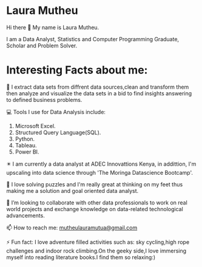 # Laura Mutheu
Hi there 👋 My name is Laura Mutheu.

I am a Data Analyst, Statistics and Computer Programming Graduate, Scholar and Problem Solver.

# **Interesting Facts about me:**

🔭 I extract data sets from diffrent data sources,clean and transform them then analyze and visualize the  data sets in a bid to find insights answering to defined business problems.

💻 Tools I use for Data Analysis include:

1. Microsoft Excel.
2. Structured Query Language(SQL).
3. Python.
4. Tableau.
5. Power BI.

✴️ I am currently a data analyst at ADEC Innovattions Kenya, in addittion, I'm upscaling into data science through 'The Moringa Datascience Bootcamp'.

🌱 I love solving puzzles and I'm really great at thinking on my feet thus making me a solution and goal oriented data analyst.

👯 I’m looking to collaborate with other data professionals to work on real world projects and exchange knowledge on data-related technological advancements.

📫 How to reach me: mutheulauramutua@gmail.com

⚡ Fun fact: I love adventure filled activities such as: sky cycling,high rope challenges and indoor rock climbing.On the geeky side,I love immersing myself into  reading literature books.I find them so relaxing:)

